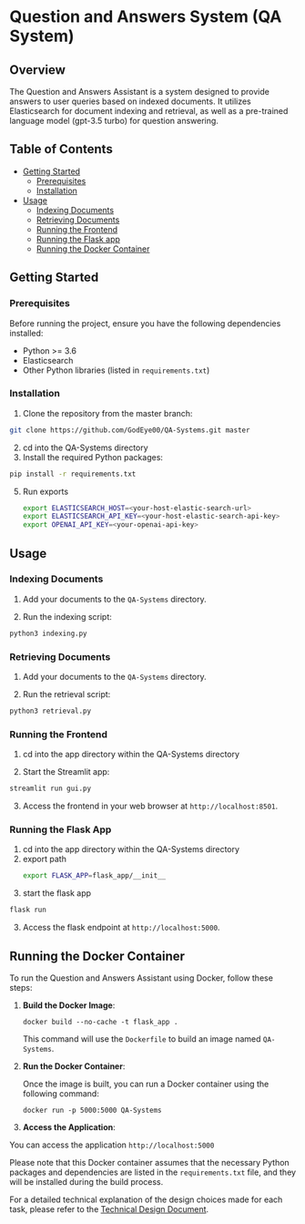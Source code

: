 # Question and Answers System (QA System)

## Overview

The Question and Answers Assistant is a system designed to provide answers to user queries based on indexed documents. It utilizes Elasticsearch for document indexing and retrieval, as well as a pre-trained language model (gpt-3.5 turbo) for question answering.

## Table of Contents

- [Getting Started](#getting-started)
  - [Prerequisites](#prerequisites)
  - [Installation](#installation)
- [Usage](#usage)
  - [Indexing Documents](#indexing-documents)
  - [Retrieving Documents](#retrieving-documents)
  - [Running the Frontend](#running-the-frontend)
  - [Running the Flask app](#running-the-flask-app)
  - [Running the Docker Container](#running-the-docker-container)

## Getting Started

### Prerequisites

Before running the project, ensure you have the following dependencies installed:

- Python >= 3.6
- Elasticsearch
- Other Python libraries (listed in `requirements.txt`)

### Installation

1. Clone the repository from the master branch:

```bash
git clone https://github.com/GodEye00/QA-Systems.git master
```
2. cd into the QA-Systems directory
3. Install the required Python packages:

```bash
pip install -r requirements.txt
```
5. Run exports
   ```bash
   export ELASTICSEARCH_HOST=<your-host-elastic-search-url>
   export ELASTICSEARCH_API_KEY=<your-host-elastic-search-api-key>
   export OPENAI_API_KEY=<your-openai-api-key>
   ```

## Usage

### Indexing Documents

1. Add your documents to the `QA-Systems` directory.
   
2. Run the indexing script:

```bash
python3 indexing.py
```


### Retrieving Documents

1. Add your documents to the `QA-Systems` directory.
   
2. Run the retrieval script:

```bash
python3 retrieval.py
```

### Running the Frontend
1. cd into the app directory within the QA-Systems directory

2. Start the Streamlit app:

```bash
streamlit run gui.py
```

3. Access the frontend in your web browser at `http://localhost:8501`.


### Running the Flask App
1. cd into the app directory within the QA-Systems directory
2. export path
   ```bash
   export FLASK_APP=flask_app/__init__
   ```
4. start the flask app
```bash
flask run
```

3. Access the flask endpoint at `http://localhost:5000`.


## Running the Docker Container

To run the Question and Answers Assistant using Docker, follow these steps:

1. **Build the Docker Image**:

  

   ```
   docker build --no-cache -t flask_app .
   ```

   This command will use the `Dockerfile` to build an image named `QA-Systems`.

2. **Run the Docker Container**:

   Once the image is built, you can run a Docker container using the following command:

   ```
   docker run -p 5000:5000 QA-Systems
   ```
3. **Access the Application**:

  You can access the application `http://localhost:5000`

Please note that this Docker container assumes that the necessary Python packages and dependencies are listed in the `requirements.txt` file, and they will be installed during the build process.

For a detailed technical explanation of the design choices made for each task, please refer to the [Technical Design Document](https://github.com/GodEye00/QA-Systems/blob/master/docs/technical.pdf).
